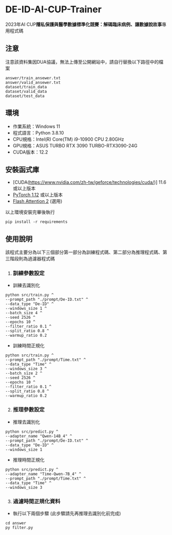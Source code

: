 # DE-ID-AI-CUP-Trainer
2023年AI CUP**隱私保護與醫學數據標準化競賽：解碼臨床病例、讓數據說故事**專用程式碼
## 注意
注意該資料集因DUA協議，無法上傳至公開網站中，請自行替換以下路徑中的檔案
```
answer/train_ansewer.txt
answer/valid_ansewer.txt
dataset/train_data
dataset/valid_data
dataset/test_data
```

## 環境
* 作業系統：Windows 11
* 程式語言：Python 3.8.10
* CPU規格：Intel(R) Core(TM) i9-10900 CPU 2.80GHz
* GPU規格：ASUS TURBO RTX 3090 TURBO-RTX3090-24G
* CUDA版本：12.2

## 安裝函式庫
* [CUDA(https://www.nvidia.com/zh-tw/geforce/technologies/cuda/)] 11.6 或以上版本
* [PyTorch 1.12](https://pytorch.org/) 或以上版本
* [Flash Attention 2](https://github.com/Dao-AILab/flash-attention) (選用)

以上環境安裝完畢後執行
```
pip install -r requirements
```

## 使用說明
該程式主要分為以下三個部分第一部分為訓練程式碼、第二部分為推理程式碼、第三階段則為過濾器程式碼
1. ### 訓練參數設定
* 訓練去識別化
```
python src/train.py ^
--prompt_path "./prompt/De-ID.txt" ^
--data_type "De-ID" ^
--windows_size 1 ^
--batch_size 4 ^
--seed 2526 ^
--epochs 10 ^
--filter_ratio 0.1 ^
--split_ratio 0.8 ^
--warmup_ratio 0.2
```
* 訓練時間正規化
```
python src/train.py ^
--prompt_path "./prompt/Time.txt" ^
--data_type "Time" ^
--windows_size 3 ^
--batch_size 2 ^
--seed 2526 ^
--epochs 10 ^
--filter_ratio 0.1 ^
--split_ratio 0.8 ^
--warmup_ratio 0.2
```
2. ### 推理參數設定
* 推理去識別化
```
python src/predict.py ^
--adapter_name "Qwen-14B_4" ^
--prompt_path "./prompt/De-ID.txt" ^
--data_type "De-ID" ^
--windows_size 1
```
* 推理時間正規化
```
python src/predict.py ^
--adapter_name "Time-Qwen-7B_4" ^
--prompt_path "./prompt/Time.txt" ^
--data_type "Time" ^
--windows_size 3
```
3. ### 過濾時間正規化資料
* 執行以下兩個步驟 (此步驟請先再推理去識別化前完成)
```
cd answer
py filter.py
```



